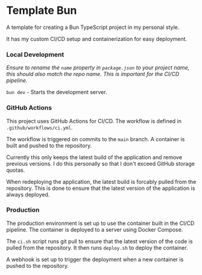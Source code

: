 # Template Bun

A template for creating a Bun TypeScript project in my personal style.

It has my custom CI/CD setup and containerization for easy deployment.

### Local Development

_Ensure to rename the `name` property in `package.json` to your project name, this should also match the repo name. This is important for the CI/CD pipeline._

`bun dev` - Starts the development server.

### GitHub Actions

This project uses GitHub Actions for CI/CD. The workflow is defined in `.github/workflows/ci.yml`.

The workflow is triggered on commits to the `main` branch. A container is built and pushed to the repository.

Currently this only keeps the latest build of the application and remove previous versions. I do this personally so that I don't exceed GitHub storage quotas.

When redeploying the application, the latest build is forcably pulled from the repository. This is done to ensure that the latest version of the application is always deployed.

### Production

The production environment is set up to use the container built in the CI/CD pipeline. The container is deployed to a server using Docker Compose.

The `ci.sh` script runs git pull to ensure that the latest version of the code is pulled from the repository. It then runs `deploy.sh` to deploy the container.

A webhook is set up to trigger the deployment when a new container is pushed to the repository.
